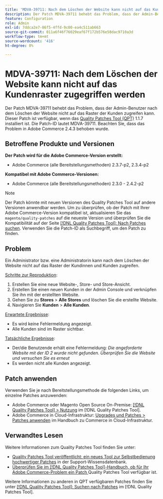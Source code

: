 ```yaml
---
title: 'MDVA-39711: Nach dem Löschen der Website kann nicht auf das Kundenraster zugegriffen werden'
description: Der Patch MDVA-39711 behebt das Problem, dass der Admin-Benutzer nach dem Löschen der Website nicht auf das Raster der Kunden zugreifen kann. Dieser Patch ist verfügbar, wenn das [Quality Patches Tool (QPT)](https://experienceleague.adobe.com/en/docs/commerce-operations/tools/quality-patches-tool/quality-patches-tool-to-self-serve-quality-patches) 1.1.7 installiert ist. Die Patch-ID lautet MDVA-39711. Beachten Sie, dass das Problem in Adobe Commerce 2.4.3 behoben wurde.
feature: Configuration
role: Admin
exl-id: 7ddca2e7-86f5-4ffd-9c00-ea4c511ab663
source-git-commit: 011a6f46f76029eaf67f172b576e58dac9710a3d
workflow-type: tm+mt
source-wordcount: '416'
ht-degree: 0%

---
```


# MDVA-39711: Nach dem Löschen der Website kann nicht auf das Kundenraster zugegriffen werden

Der Patch MDVA-39711 behebt das Problem, dass der Admin-Benutzer nach dem Löschen der Website nicht auf das Raster der Kunden zugreifen kann. Dieser Patch ist verfügbar, wenn das [Quality Patches Tool (QPT)](https://experienceleague.adobe.com/en/docs/commerce-operations/tools/quality-patches-tool/quality-patches-tool-to-self-serve-quality-patches) 1.1.7 installiert ist. Die Patch-ID lautet MDVA-39711. Beachten Sie, dass das Problem in Adobe Commerce 2.4.3 behoben wurde.

## Betroffene Produkte und Versionen

**Der Patch wird für die Adobe Commerce-Version erstellt:**

* Adobe Commerce (alle Bereitstellungsmethoden) 2.3.7-p2, 2.3.4-p2

**Kompatibel mit Adobe Commerce-Versionen:**

* Adobe Commerce (alle Bereitstellungsmethoden) 2.3.0 - 2.4.2-p2

>[!NOTE]
>
>Der Patch könnte mit neuen Versionen des Quality Patches Tool auf andere Versionen anwendbar werden. Um zu überprüfen, ob der Patch mit Ihrer Adobe Commerce-Version kompatibel ist, aktualisieren Sie das `magento/quality-patches` auf die neueste Version und überprüfen Sie die Kompatibilität auf der Seite [[!DNL Quality Patches Tool]: Nach Patches suchen](https://experienceleague.adobe.com/en/docs/commerce-operations/tools/quality-patches-tool/quality-patches-tool-to-self-serve-quality-patches). Verwenden Sie die Patch-ID als Suchbegriff, um den Patch zu finden.

## Problem

Ein Administrator bzw. eine Administratorin kann nach dem Löschen der Website nicht auf das Raster der Kundinnen und Kunden zugreifen.

<u>Schritte zur Reproduktion</u>:

1. Erstellen Sie eine neue Website-, Store- und Store-Ansicht.
1. Erstellen Sie einen neuen Kunden in der Admin Console und verknüpfen Sie ihn mit der erstellten Website.
1. Gehen Sie zu **Stores** > **Alle Stores** und löschen Sie die erstellte Website.
1. Navigieren Sie **Kunden** > **Alle Kunden**.

<u>Erwartete Ergebnisse</u>:

* Es wird keine Fehlermeldung angezeigt.
* Alle Kunden sind im Raster sichtbar.

<u>Tatsächliche Ergebnisse</u>:

* Der/die Benutzende erhält eine Fehlermeldung: *Die angeforderte Website mit der ID 2 wurde nicht gefunden. Überprüfen Sie die Website und versuchen Sie es erneut*
* Es werden nicht alle Kunden angezeigt.

## Patch anwenden

Verwenden Sie je nach Bereitstellungsmethode die folgenden Links, um einzelne Patches anzuwenden:

* Adobe Commerce oder Magento Open Source On-Premise: [[!DNL Quality Patches Tool] > Nutzung](/help/tools/quality-patches-tool/usage.md) im [!DNL Quality Patches Tool].
* Adobe Commerce in Cloud-Infrastruktur: [Upgrades und Patches > Patches anwenden](https://experienceleague.adobe.com/docs/commerce-cloud-service/user-guide/develop/upgrade/apply-patches.html) im Handbuch zu Commerce in Cloud-Infrastruktur.

## Verwandtes Lesen

Weitere Informationen zum Quality Patches Tool finden Sie unter:

* [Quality Patches Tool veröffentlicht: ein neues Tool zur Selbstbedienung hochwertiger Patches](https://experienceleague.adobe.com/en/docs/commerce-operations/tools/quality-patches-tool/quality-patches-tool-to-self-serve-quality-patches) in der Support-Wissensdatenbank.
* [Überprüfen Sie im [!DNL Quality Patches Tool]-Handbuch, ob für Ihr Adobe Commerce-Problem ein Patch ](/help/tools/quality-patches-tool/patches-available-in-qpt/check-patch-for-magento-issue-with-magento-quality-patches.md) Quality Patches Tool verfügbar ist.

Weitere Informationen zu anderen in QPT verfügbaren Patches finden Sie unter [[!DNL Quality Patches Tool]: Suchen nach Patches](https://experienceleague.adobe.com/tools/commerce-quality-patches/index.html) im [!DNL Quality Patches Tool].
